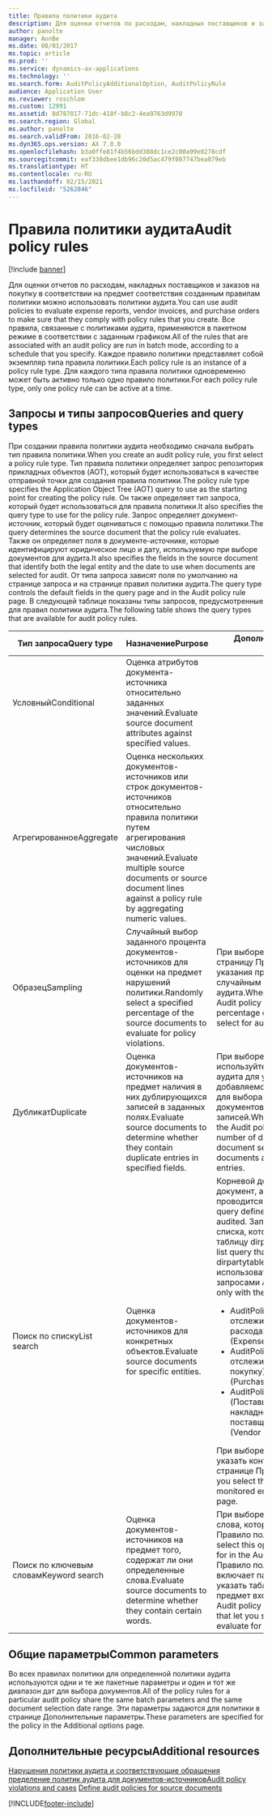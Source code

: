 ```yaml
---
title: Правила политики аудита
description: Для оценки отчетов по расходам, накладных поставщиков и заказов на покупку в соответствии на предмет соответствия созданным правилам политики можно использовать политики аудита. Все правила, связанные с политиками аудита, применяются в пакетном режиме в соответствии с заданным графиком.  Каждое правило политики представляет собой экземпляр типа правила политики. Для каждого типа правила политики одновременно может быть активно только одно правило политики.
author: panolte
manager: AnnBe
ms.date: 08/01/2017
ms.topic: article
ms.prod: ''
ms.service: dynamics-ax-applications
ms.technology: ''
ms.search.form: AuditPolicyAdditionalOption, AuditPolicyRule
audience: Application User
ms.reviewer: roschlom
ms.custom: 12991
ms.assetid: 8d787017-71dc-418f-b8c2-4ea9763d9978
ms.search.region: Global
ms.author: panolte
ms.search.validFrom: 2016-02-28
ms.dyn365.ops.version: AX 7.0.0
ms.openlocfilehash: b3a0ffe81f4b56bdd388dc1ce2c00a99e0278cdf
ms.sourcegitcommit: eaf330dbee1db96c20d5ac479f007747bea079eb
ms.translationtype: HT
ms.contentlocale: ru-RU
ms.lasthandoff: 02/15/2021
ms.locfileid: "5262846"
---
```

# <a name="audit-policy-rules"></a><span data-ttu-id="52533-106">Правила политики аудита</span><span class="sxs-lookup"><span data-stu-id="52533-106">Audit policy rules</span></span>

[!include [banner](../includes/banner.md)]

<span data-ttu-id="52533-107">Для оценки отчетов по расходам, накладных поставщиков и заказов на покупку в соответствии на предмет соответствия созданным правилам политики можно использовать политики аудита.</span><span class="sxs-lookup"><span data-stu-id="52533-107">You can use audit policies to evaluate expense reports, vendor invoices, and purchase orders to make sure that they comply with policy rules that you create.</span></span> <span data-ttu-id="52533-108">Все правила, связанные с политиками аудита, применяются в пакетном режиме в соответствии с заданным графиком.</span><span class="sxs-lookup"><span data-stu-id="52533-108">All of the rules that are associated with an audit policy are run in batch mode, according to a schedule that you specify.</span></span>  <span data-ttu-id="52533-109">Каждое правило политики представляет собой экземпляр типа правила политики.</span><span class="sxs-lookup"><span data-stu-id="52533-109">Each policy rule is an instance of a policy rule type.</span></span> <span data-ttu-id="52533-110">Для каждого типа правила политики одновременно может быть активно только одно правило политики.</span><span class="sxs-lookup"><span data-stu-id="52533-110">For each policy rule type, only one policy rule can be active at a time.</span></span> 

<a name="queries-and-query-types"></a><span data-ttu-id="52533-111">Запросы и типы запросов</span><span class="sxs-lookup"><span data-stu-id="52533-111">Queries and query types</span></span>
-----------------------

<span data-ttu-id="52533-112">При создании правила политики аудита необходимо сначала выбрать тип правила политики.</span><span class="sxs-lookup"><span data-stu-id="52533-112">When you create an audit policy rule, you first select a policy rule type.</span></span> <span data-ttu-id="52533-113">Тип правила политики определяет запрос репозитория прикладных объектов (AOT), который будет использоваться в качестве отправной точки для создания правила политики.</span><span class="sxs-lookup"><span data-stu-id="52533-113">The policy rule type specifies the Application Object Tree (AOT) query to use as the starting point for creating the policy rule.</span></span> <span data-ttu-id="52533-114">Он также определяет тип запроса, который будет использоваться для правила политики.</span><span class="sxs-lookup"><span data-stu-id="52533-114">It also specifies the query type to use for the policy rule.</span></span> <span data-ttu-id="52533-115">Запрос определяет документ-источник, который будет оцениваться с помощью правила политики.</span><span class="sxs-lookup"><span data-stu-id="52533-115">The query determines the source document that the policy rule evaluates.</span></span> <span data-ttu-id="52533-116">Также он определяет поля в документе-источнике, которые идентифицируют юридическое лицо и дату, используемую при выборе документов для аудита.</span><span class="sxs-lookup"><span data-stu-id="52533-116">It also specifies the fields in the source document that identify both the legal entity and the date to use when documents are selected for audit.</span></span> <span data-ttu-id="52533-117">От типа запроса зависят поля по умолчанию на странице запроса и на странице правил политики аудита.</span><span class="sxs-lookup"><span data-stu-id="52533-117">The query type controls the default fields in the query page and in the Audit policy rule page.</span></span> <span data-ttu-id="52533-118">В следующей таблице показаны типы запросов, предусмотренные для правил политики аудита.</span><span class="sxs-lookup"><span data-stu-id="52533-118">The following table shows the query types that are available for audit policy rules.</span></span>

<table>
<colgroup>
<col width="33%" />
<col width="33%" />
<col width="33%" />
</colgroup>
<thead>
<tr class="header">
<th><span data-ttu-id="52533-119">Тип запроса</span><span class="sxs-lookup"><span data-stu-id="52533-119">Query type</span></span></th>
<th><span data-ttu-id="52533-120">Назначение</span><span class="sxs-lookup"><span data-stu-id="52533-120">Purpose</span></span></th>
<th><span data-ttu-id="52533-121">Дополнительные сведения</span><span class="sxs-lookup"><span data-stu-id="52533-121">More information</span></span></th>
</tr>
</thead>
<tbody>
<tr class="odd">
<td><span data-ttu-id="52533-122">Условный</span><span class="sxs-lookup"><span data-stu-id="52533-122">Conditional</span></span></td>
<td><span data-ttu-id="52533-123">Оценка атрибутов документа-источника относительно заданных значений.</span><span class="sxs-lookup"><span data-stu-id="52533-123">Evaluate source document attributes against specified values.</span></span></td>
<td></td>
</tr>
<tr class="even">
<td><span data-ttu-id="52533-124">Агрегированное</span><span class="sxs-lookup"><span data-stu-id="52533-124">Aggregate</span></span></td>
<td><span data-ttu-id="52533-125">Оценка нескольких документов-источников или строк документов-источников относительно правила политики путем агрегирования числовых значений.</span><span class="sxs-lookup"><span data-stu-id="52533-125">Evaluate multiple source documents or source document lines against a policy rule by aggregating numeric values.</span></span></td>
<td></td>
</tr>
<tr class="odd">
<td><span data-ttu-id="52533-126">Образец</span><span class="sxs-lookup"><span data-stu-id="52533-126">Sampling</span></span></td>
<td><span data-ttu-id="52533-127">Случайный выбор заданного процента документов-источников для оценки на предмет нарушений политики.</span><span class="sxs-lookup"><span data-stu-id="52533-127">Randomly select a specified percentage of the source documents to evaluate for policy violations.</span></span></td>
<td><span data-ttu-id="52533-128">При выборе этого варианта используйте страницу Правило политики аудита для указания процента документов, случайным образом выбираемых для аудита.</span><span class="sxs-lookup"><span data-stu-id="52533-128">When you select this option, use the Audit policy rule page to specify the percentage of documents to randomly select for audit.</span></span></td>
</tr>
<tr class="even">
<td><span data-ttu-id="52533-129">Дубликат</span><span class="sxs-lookup"><span data-stu-id="52533-129">Duplicate</span></span></td>
<td><span data-ttu-id="52533-130">Оценка документов-источников на предмет наличия в них дублирующихся записей в заданных полях.</span><span class="sxs-lookup"><span data-stu-id="52533-130">Evaluate source documents to determine whether they contain duplicate entries in specified fields.</span></span></td>
<td><span data-ttu-id="52533-131">При выборе этого варианта в используйте страницу Правило политики аудита для указания числа дней, добавляемого в начало диапазона дат для выбора документов при оценке документов на предмет дублирующихся записей.</span><span class="sxs-lookup"><span data-stu-id="52533-131">When you select this option, use the Audit policy rule page to specify the number of days to add to the start of the document selection date range when documents are evaluated for duplicate entries.</span></span></td>
</tr>
<tr class="odd">
<td><span data-ttu-id="52533-132">Поиск по списку</span><span class="sxs-lookup"><span data-stu-id="52533-132">List search</span></span></td>
<td><span data-ttu-id="52533-133">Оценка документов-источников для конкретных объектов.</span><span class="sxs-lookup"><span data-stu-id="52533-133">Evaluate source documents for specific entities.</span></span></td>
<td><span data-ttu-id="52533-134">Корневой документ запроса определяет документ, аудит которого проводится.</span><span class="sxs-lookup"><span data-stu-id="52533-134">The root document of the query defines the document that is being audited.</span></span> <span data-ttu-id="52533-135">Запрос должен быть запросом списка, который включает ссылку на таблицу dirpartytable.</span><span class="sxs-lookup"><span data-stu-id="52533-135">The query must be a list query that includes a reference to the dirpartytable table.</span></span> <span data-ttu-id="52533-136">Этот вариант можно использовать только со следующими запросами AOT:</span><span class="sxs-lookup"><span data-stu-id="52533-136">This option can be used only with the following AOT queries:</span></span>
<ul>
<li><span data-ttu-id="52533-137"><span class="ui">AuditPolicyExpenseList</span> (Сотрудники, отслеживаемые в отчете о расходах)</span><span class="sxs-lookup"><span data-stu-id="52533-137"><span class="ui">AuditPolicyExpenseList</span> (Expense report monitored employees)</span></span></li>
<li><span data-ttu-id="52533-138"><span class="ui">AuditPolicyPurchList</span> (Поставщики, отслеживаемые в заказе на покупку)</span><span class="sxs-lookup"><span data-stu-id="52533-138"><span class="ui">AuditPolicyPurchList</span> (Purchase order monitored vendors)</span></span></li>
<li><span data-ttu-id="52533-139"><span class="ui">AuditPolicyVendInvoiceList</span> (Поставщики, отслеживаемые в накладной поставщика)</span><span class="sxs-lookup"><span data-stu-id="52533-139"><span class="ui">AuditPolicyVendInvoiceList</span> (Vendor invoice monitored vendors)</span></span></li>
</ul>
<span data-ttu-id="52533-140">При выборе этого варианта необходимо указать контролируемые объекты на странице Правило политики аудита.</span><span class="sxs-lookup"><span data-stu-id="52533-140">When you select this option, specify the monitored entities in the Audit policy rule page.</span></span></td>
</tr>
<tr class="even">
<td><span data-ttu-id="52533-141">Поиск по ключевым словам</span><span class="sxs-lookup"><span data-stu-id="52533-141">Keyword search</span></span></td>
<td><span data-ttu-id="52533-142">Оценка документов-источников на предмет того, содержат ли они определенные слова.</span><span class="sxs-lookup"><span data-stu-id="52533-142">Evaluate source documents to determine whether they contain certain words.</span></span></td>
<td><span data-ttu-id="52533-143">При выборе этого варианта введите слова, которые искать, на странице Правило политики аудита.</span><span class="sxs-lookup"><span data-stu-id="52533-143">When you select this option, enter the words to look for in the Audit policy rule page.</span></span> <span data-ttu-id="52533-144">Страница Правило политики аудита также включает параметры, которые позволяют указать таблицы и поля, оцениваемые на предмет вхождения введенных слов.</span><span class="sxs-lookup"><span data-stu-id="52533-144">The Audit policy rule page also includes options that let you specify the tables and fields to evaluate for the words you entered.</span></span></td>
</tr>
</tbody>
</table>

## <a name="common-parameters"></a><span data-ttu-id="52533-145">Общие параметры</span><span class="sxs-lookup"><span data-stu-id="52533-145">Common parameters</span></span>
<span data-ttu-id="52533-146">Во всех правилах политики для определенной политики аудита используются одни и те же пакетные параметры и один и тот же диапазон дат для выбора документов.</span><span class="sxs-lookup"><span data-stu-id="52533-146">All of the policy rules for a particular audit policy share the same batch parameters and the same document selection date range.</span></span> <span data-ttu-id="52533-147">Эти параметры задаются для политики в странице Дополнительные параметры.</span><span class="sxs-lookup"><span data-stu-id="52533-147">These parameters are specified for the policy in the Additional options page.</span></span>



<a name="additional-resources"></a><span data-ttu-id="52533-148">Дополнительные ресурсы</span><span class="sxs-lookup"><span data-stu-id="52533-148">Additional resources</span></span>
--------

<span data-ttu-id="52533-149">[Нарушения политики аудита и соответствующие обращения](audit-policy-violations-cases.md)
[пределение политик аудита для документов-источников](tasks/define-audit-policies-source-documents.md)</span><span class="sxs-lookup"><span data-stu-id="52533-149">[Audit policy violations and cases](audit-policy-violations-cases.md)
[Define audit policies for source documents](tasks/define-audit-policies-source-documents.md)</span></span>




[!INCLUDE[footer-include](../../includes/footer-banner.md)]